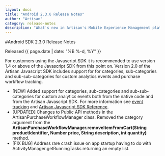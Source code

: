 ```yaml
---
layout: docs
title: "Android 2.3.0 Release Notes"
author: "Artisan"
category: release-notes
description: "What's new in Artisan's Mobile Experience Management platform."
---
```

#Android SDK 2.3.0 Release Notes

Released {{ page.date | date: "%B %-d, %Y" }}

For customers using the Javascript SDK it is recommended to use version 1.4 or above of the Javascript SDK from this point on. Version 2.0 of the Artisan Javascript SDK includes support for for categories, sub-categories and sub-sub-categories for custom analytics events and purchase workflow tracking.

* [NEW] Added support for categories, sub-categories and sub-sub-categories for custom analytics events both from the native code and from the Artisan Javascript SDK. For more information see <a href="/dev/android/event-tracking">event tracking</a> and <a href="/dev/js/getting-started-with-hybrid-sdk">Artisan Javascript SDK Reference</a>.
* [UPDATED] Changes to Public API methods in the ArtisanPurchaseWorkflowManager class. Removed the category argument from the **ArtisanPurchaseWorkflowManager.removeItemFromCart(String productIdentifier, Number price, String description, int quantity)** method.
* [FIX BUG] Address rare crash issue on app startup having to do with ActivityManager.getRunningTasks returning an empty list.
